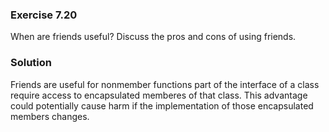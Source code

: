 ### Exercise 7.20

When are friends useful? Discuss the pros and cons of using friends.

### Solution

Friends are useful for nonmember functions part of the interface of a class
require access to encapsulated memberes of that class. This advantage could
potentially cause harm if the implementation of those encapsulated members
changes.
